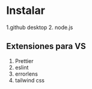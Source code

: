 # Instalar 

1.github desktop
2. node.js
## Extensiones para VS
1. Prettier
2. eslint
3. errorlens
4. tailwind css
